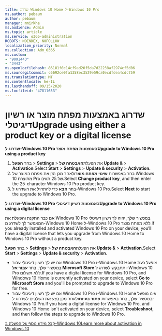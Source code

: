 ```yaml
---
title: שדרוג Windows 10 Home ל-Windows 10 Pro
ms.author: pebaum
author: pebaum
manager: mnirkhe
ms.audience: Admin
ms.topic: article
ms.service: o365-administration
ROBOTS: NOINDEX, NOFOLLOW
localization_priority: Normal
ms.collection: Adm_O365
ms.custom:
- "9001443"
- "3443"
ms.openlocfilehash: 86181f0c14cf9ad20f5da7d22238af2974cf5d06
ms.sourcegitcommit: c6692ce0fa1358ec3529e59ca0ecdfdea4cdc759
ms.translationtype: MT
ms.contentlocale: he-IL
ms.lasthandoff: 09/15/2020
ms.locfileid: "47811653"
---
```

# <a name="upgrade-using-either-a-product-key-or-a-digital-license"></a><span data-ttu-id="3a66c-102">שדרוג באמצעות מפתח מוצר או רשיון דיגיטלי</span><span class="sxs-lookup"><span data-stu-id="3a66c-102">Upgrade using either a product key or a digital license</span></span>

<span data-ttu-id="3a66c-103">**שדרוג ל-Windows 10 Pro באמצעות מפתח מוצר**</span><span class="sxs-lookup"><span data-stu-id="3a66c-103">**Upgrade to Windows 10 Pro using a product key**</span></span>

1. <span data-ttu-id="3a66c-104">בחר **הפעל**  >  **Settings**  >  את הפעלת**האבטחה של Update &**  >  **Activation**.</span><span class="sxs-lookup"><span data-stu-id="3a66c-104">Select **Start** > **Settings** > **Update & security** > **Activation**.</span></span>
2. <span data-ttu-id="3a66c-105">בחר באפשרות **שינוי מפתח מוצר**ולאחר מכן הזן את מפתח המוצר של Windows 10 מתוצרת Pro של 25 תווים.</span><span class="sxs-lookup"><span data-stu-id="3a66c-105">Select **Change product key**, and then enter the 25-character Windows 10 Pro product key.</span></span>
3. <span data-ttu-id="3a66c-106">בחר **הבא** כדי להתחיל את השדרוג ל-Windows 10 Pro.</span><span class="sxs-lookup"><span data-stu-id="3a66c-106">Select **Next** to start the upgrade to Windows 10 Pro.</span></span>

<span data-ttu-id="3a66c-107">**שדרוג ל-Windows 10 Pro באמצעות רשיון דיגיטלי**</span><span class="sxs-lookup"><span data-stu-id="3a66c-107">**Upgrade to Windows 10 Pro using a digital license**</span></span>

<span data-ttu-id="3a66c-108">אם כבר התקנת והפעלת את Windows 10 Pro במכשיר שלך, יהיה לך רשיון דיגיטלי המאפשר לך לשדרג מ-Windows 10 Home ל-Windows 10 Pro ללא מפתח מוצר.</span><span class="sxs-lookup"><span data-stu-id="3a66c-108">If you already installed and activated Windows 10 Pro on your device, you’ll have a digital license that lets you upgrade from Windows 10 Home to Windows 10 Pro without a product key.</span></span>

<span data-ttu-id="3a66c-109">בחר **הפעל**  >  **Settings**  >  את הפעלת**האבטחה של Update &**  >  **Activation**.</span><span class="sxs-lookup"><span data-stu-id="3a66c-109">Select **Start** > **Settings** > **Update & security** > **Activation**.</span></span>

- <span data-ttu-id="3a66c-110">אם יש לך רשיון דיגיטלי עבור Windows 10 Pro ו-Windows 10 Home מופעל כעת במכשיר שלך, בחר **עבור אל Microsoft Store** ותתבקש לשדרג ל-Windows 10 Pro ללא תשלום.</span><span class="sxs-lookup"><span data-stu-id="3a66c-110">If you have a digital license for Windows 10 Pro, and Windows 10 Home is currently activated on your device, select **Go to Microsoft Store** and you'll be prompted to upgrade to Windows 10 Pro for free.</span></span>
- <span data-ttu-id="3a66c-111">אם יש לך רשיון דיגיטלי עבור Windows 10 Pro ו-Windows 10 Home אינו מופעל במכשיר שלך, בחר באפשרות **פתור בעיות**ולאחר מכן בצע את השלבים לשדרוג ל-Windows 10 Pro.</span><span class="sxs-lookup"><span data-stu-id="3a66c-111">If you have a digital license for Windows 10 Pro, and Windows 10 Home isn't activated on your device, select **Troubleshoot**, and then follow the steps to upgrade to Windows 10 Pro.</span></span>

[<span data-ttu-id="3a66c-112">קבל מידע נוסף על הפעלה ב-Windows 10</span><span class="sxs-lookup"><span data-stu-id="3a66c-112">Learn more about activation in Windows 10</span></span>](https://support.microsoft.com/help/12440)